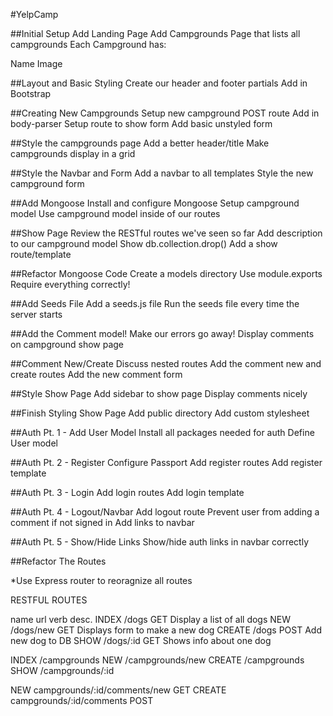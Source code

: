 #YelpCamp

##Initial Setup
Add Landing Page
Add Campgrounds Page that lists all campgrounds
Each Campground has:

Name
Image

##Layout and Basic Styling
Create our header and footer partials
Add in Bootstrap

##Creating New Campgrounds
Setup new campground POST route
Add in body-parser
Setup route to show form
Add basic unstyled form

##Style the campgrounds page
Add a better header/title
Make campgrounds display in a grid

##Style the Navbar and Form
Add a navbar to all templates
Style the new campground form

##Add Mongoose
Install and configure Mongoose
Setup campground model
Use campground model inside of our routes

##Show Page
Review the RESTful routes we've seen so far
Add description to our campground model
Show db.collection.drop()
Add a show route/template

##Refactor Mongoose Code
Create a models directory
Use module.exports
Require everything correctly!

##Add Seeds File
Add a seeds.js file
Run the seeds file every time the server starts

##Add the Comment model!
Make our errors go away!
Display comments on campground show page

##Comment New/Create
Discuss nested routes
Add the comment new and create routes
Add the new comment form

##Style Show Page
Add sidebar to show page
Display comments nicely

##Finish Styling Show Page
Add public directory
Add custom stylesheet

##Auth Pt. 1 - Add User Model
Install all packages needed for auth
Define User model

##Auth Pt. 2 - Register
Configure Passport
Add register routes
Add register template

##Auth Pt. 3 - Login
Add login routes
Add login template

##Auth Pt. 4 - Logout/Navbar
Add logout route
Prevent user from adding a comment if not signed in
Add links to navbar

##Auth Pt. 5 - Show/Hide Links
Show/hide auth links in navbar correctly


##Refactor The Routes

*Use Express router to reoragnize all routes

RESTFUL ROUTES

name url verb desc.
INDEX /dogs GET Display a list of all dogs NEW /dogs/new GET Displays form to make a new dog CREATE /dogs POST Add new dog to DB SHOW /dogs/:id GET Shows info about one dog

INDEX /campgrounds NEW /campgrounds/new CREATE /campgrounds SHOW /campgrounds/:id

NEW campgrounds/:id/comments/new GET CREATE campgrounds/:id/comments POST